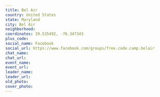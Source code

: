 ```yaml
---
title: Bel Air
country: United States
state: Maryland
city: Bel Air
neighborhood: 
coordinates: 39.535492, -76.347343
plus_code:
social_name: Facebook
social_url: https://www.facebook.com/groups/free.code.camp.belair
chat_name:
chat_url:
event_name:
event_url:
leader_name:
leader_url:
old_photo: 
cover_photo:
---
```

